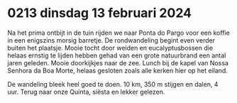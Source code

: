 # 0213 dinsdag 13 februari 2024
Na het prima ontbijt in de tuin rijden we naar Ponta do Pargo voor een koffie in een enigszins morsig barretje. De rondwandeling begint even verder buiten het plaatsje. Mooie tocht door weiden en eucalyptusbossen die helaas ernstig te lijden hebben gehad van een grote natuurbrand een antal jaren geleden. Mooie doorkijkjes naar de zee. Lunch bij de kapel van Nossa Senhora da Boa Morte, helaas gesloten zoals alle kerken hier op het eiland. 

De wandeling bleek heel goed te doen. 10 km, 350 m stijgen en dalen, 4 uur. Terug naar onze Quinta, siësta en lekker gelezen.